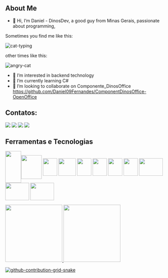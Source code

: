 ## About Me 

- 👋 Hi, I’m Daniel - DinosDev, a good guy from Minas Gerais, passionate about programming,

Sometimes you find me like this:

 ![cat-typing](https://user-images.githubusercontent.com/29381329/219458217-71e8c2ec-8602-4ccf-8b8a-a6c3557b5814.gif)

other times like this:

![angry-cat](https://user-images.githubusercontent.com/29381329/219459225-10560d1c-0125-4723-88f5-d6b389efec0c.gif)






- 👀 I’m interested in backend technology
- 🌱 I’m currently learning C# 
- 💞️ I’m looking to collaborate on Componente_DinosOffice https://github.com/Daniel09Fernandes/ComponentDinosOffice-OpenOffice

## Contatos:

<div>
<a href="https://www.youtube.com/channel/UCbDUCAOmb1VGfhNKrQ89CIQ" target="_blank"><img src="https://img.shields.io/badge/YouTube-FF0000?style=for-the-badge&logo=youtube&logoColor=white" target="_blank"></a>
<a href="https://www.instagram.com/dinosdev/" target="_blank"><img src="https://img.shields.io/badge/-Instagram-%23E4405F?style=for-the-badge&logo=instagram&logoColor=white" target="_blank"></a>
<a href = "mailto:danielfernandesroddrigues@gmail.com"><img src="https://img.shields.io/badge/Gmail-D14836?style=for-the-badge&logo=gmail&logoColor=white" target="_blank"></a>
<a href="https://www.linkedin.com/in/daniel-fernandes-124393b0/" target="_blank"><img src="https://img.shields.io/badge/-LinkedIn-%230077B5?style=for-the-badge&logo=linkedin&logoColor=white" target="_blank"></a>   
</div>




## Ferramentas e Tecnologias

<img align="center"  src="https://cdn.jsdelivr.net/gh/devicons/devicon/icons/git/git-original.svg" width="50" height="100"/><img align="center"  src="https://user-images.githubusercontent.com/29381329/219448652-d222450e-c260-4b30-adfa-b29da36c4f71.png" width="65" height="75"/>
<img align="center" src="https://user-images.githubusercontent.com/29381329/219449925-696cb620-6e40-47c9-a97f-c78539eb6bf5.png"  width="45" height="55"/>
<img align="center" src="https://user-images.githubusercontent.com/29381329/219453487-a827af46-896e-4104-8958-6ec838807e1f.png"  width="55" height="55"/>
<img align="center" src="https://user-images.githubusercontent.com/29381329/219453691-26ac049f-3674-4756-97ca-e44e250871f2.png"  width="45" height="55"/>
<img align="center" src="https://user-images.githubusercontent.com/29381329/219453808-feb9c494-151e-4eb1-9685-8e8079cef0e2.png"  width="45" height="55"/>
<img align="center" src="https://user-images.githubusercontent.com/29381329/219453957-a241bf1b-bfe7-4505-94c9-bd64cb0117b6.png"  width="45" height="55"/>
<img align="center" src="https://user-images.githubusercontent.com/29381329/219454039-30464dd7-e7f3-4949-a6f1-f7a8d3401840.png"  width="45" height="55"/>
<img align="center" src="https://user-images.githubusercontent.com/29381329/219454121-09979f02-0d44-41af-961e-f6fcdb699757.png"  width="75" height="55"/>
<img align="center" src="https://user-images.githubusercontent.com/29381329/219454199-e9b6a079-d506-4571-81a1-ac76c07aca01.png"  width="75" height="55"/>
<img align="center" src="https://user-images.githubusercontent.com/29381329/219454471-de5374ea-abc9-439e-95ac-5c6eab45e818.png"  width="75" height="55"/>


<div>
<a href="https://github.com/Daniel09Fernandes">
<img height="180em" src="https://github-readme-stats.vercel.app/api/top-langs/?username=Daniel09Fernandes&layout=compact&langs_count=7&theme=dracula"/>
<img height="180em" src="https://github-readme-stats.vercel.app/api?username=Daniel09Fernandes&show_icons=true&theme=dracula&include_all_commits=true&count_private=true"/>
</div>
	
	
	



![github-contribution-grid-snake](https://user-images.githubusercontent.com/29381329/219456717-f1526965-d250-4d7c-af1c-c5b9435f3245.svg)










  

 

